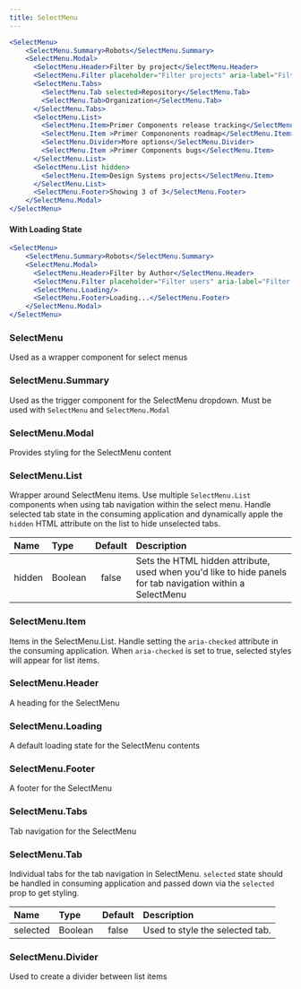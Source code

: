 ```yaml
---
title: SelectMenu
---
```


```jsx live
<SelectMenu>
    <SelectMenu.Summary>Robots</SelectMenu.Summary>
    <SelectMenu.Modal>
      <SelectMenu.Header>Filter by project</SelectMenu.Header>
      <SelectMenu.Filter placeholder="Filter projects" aria-label="Filter Projects"/>
      <SelectMenu.Tabs>
        <SelectMenu.Tab selected>Repository</SelectMenu.Tab>
        <SelectMenu.Tab>Organization</SelectMenu.Tab>
      </SelectMenu.Tabs>
      <SelectMenu.List>
        <SelectMenu.Item>Primer Components release tracking</SelectMenu.Item>
        <SelectMenu.Item >Primer Compononents roadmap</SelectMenu.Item>
        <SelectMenu.Divider>More options</SelectMenu.Divider>
        <SelectMenu.Item >Primer Components bugs</SelectMenu.Item>
      </SelectMenu.List>
      <SelectMenu.List hidden>
        <SelectMenu.Item>Design Systems projects</SelectMenu.Item>
      </SelectMenu.List>
      <SelectMenu.Footer>Showing 3 of 3</SelectMenu.Footer>
    </SelectMenu.Modal>
</SelectMenu>
```

#### With Loading State
```jsx live
<SelectMenu>
    <SelectMenu.Summary>Robots</SelectMenu.Summary>
    <SelectMenu.Modal>
      <SelectMenu.Header>Filter by Author</SelectMenu.Header>
      <SelectMenu.Filter placeholder="Filter users" aria-label="Filter users"/>
      <SelectMenu.Loading/>
      <SelectMenu.Footer>Loading...</SelectMenu.Footer>
    </SelectMenu.Modal>
</SelectMenu>
```

### SelectMenu
Used as a wrapper component for select menus

### SelectMenu.Summary
Used as the trigger component for the SelectMenu dropdown. Must be used with `SelectMenu` and `SelectMenu.Modal`

### SelectMenu.Modal
Provides styling for the SelectMenu content

### SelectMenu.List

Wrapper around SelectMenu items. Use multiple `SelectMenu.List` components when using tab navigation within the select menu. Handle selected tab state in the consuming application and dynamically apple the `hidden` HTML attribute on the list to hide unselected tabs.

| Name | Type | Default | Description |
| :- | :- | :-: | :- |
| hidden | Boolean | false| Sets the HTML hidden attribute, used when you'd like to hide panels for tab navigation within a SelectMenu

### SelectMenu.Item

Items in the SelectMenu.List. Handle setting the `aria-checked` attribute in the consuming application. When `aria-checked` is set to true, selected styles will appear for list items.

### SelectMenu.Header
A heading for the SelectMenu

### SelectMenu.Loading
A default loading state for the SelectMenu contents

### SelectMenu.Footer
A footer for the SelectMenu

### SelectMenu.Tabs
Tab navigation for the SelectMenu

### SelectMenu.Tab
Individual tabs for the tab navigation in SelectMenu. `selected` state should be handled in consuming application and passed down via the `selected` prop to get styling.

| Name | Type | Default | Description |
| :- | :- | :-: | :- |
| selected | Boolean | false | Used to style the selected tab.

### SelectMenu.Divider
Used to create a divider between list items

